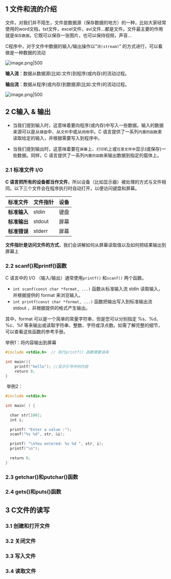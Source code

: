 
## 1 文件和流的介绍

文件，对我们并不陌生，文件是数据源（保存数据的地方）的一种，比如大家经常使用的word文档，txt文件，excel文件，avi文件...都是文件。文件最主要的作用就是`保存数据`，它既可以保存一张图片，也可以保持视频，声音...

C程序中，对于文件中数据的输入/输出操作以“`流(stream)`” 的方式进行，可以看做是一种数据的流动

![image.png|500](https://my-obsidian-image.oss-cn-guangzhou.aliyuncs.com/2024/12/21be53409745a0696a38609740054758.png)

**输入流**：数据从数据源(比如:文件)到程序(或内存)的流动过程。

**输出流**：数据从程序(或内存)到数据源(比如:文件)的流动过程。

![image.png|500](https://my-obsidian-image.oss-cn-guangzhou.aliyuncs.com/2024/12/cbe811872eb0fea1e17e4f6f02931b24.png)

## 2 C输入 & 输出

- 当我们提到输入时，这意味着要向程序(或内存)中写入一些数据。输入的数据来源可以是从`键盘`中、从`文件`中或从`网络`中。C 语言提供了一系列`内置的函数`来读取给定的输入，并根据需要写入到程序中。

- 当我们提到输出时，这意味着要在`屏幕`上、`打印机`上或`任意文件中`显示(或保存)一些数据。同样，C 语言提供了一系列`内置的函数`来输出数据到指定的载体上。

### 2.1 标准文件 I/O

**C 语言把所有的设备都当作文件**。所以设备（比如显示器）被处理的方式与文件相同。以下三个文件会在程序执行时自动打开，以便访问键盘和屏幕。

|**标准文件**|**文件指针**|**设备**|
|---|---|---|
|**标准输入**|stdin|键盘|
|**标准输出**|stdout|屏幕|
|**标准错误**|stderr|屏幕|

**文件指针是访问文件的方式**，我们会讲解如何从屏幕读取值以及如何把结果输出到屏幕上

### 2.2 scanf()和printf()函数

C 语言中的 I/O （输入/输出）通常使用`printf()` 和`scanf()` 两个函数。
- `int scanf(const char *format, ...)` 函数从标准输入流 stdin 读取输入，并根据提供的 format 来浏览输入。
- `int printf(const char *format, ...)` 函数把输出写入到标准输出流 stdout ，并根据提供的格式产生输出。

其中，format 可以是一个简单的常量字符串，但是您可以分别指定 %s、%d、%c、%f 等来输出或读取字符串、整数、字符或浮点数。如需了解完整的细节，可以查看这些函数的参考手册。

举例1：将内容输出到屏幕
```c
#include <stdio.h>  // 执行printf() 函数需要该库  
​  
int main(){  
    printf("hello"); //显示引号中的内容  
    return 0;  
}  
```
​
举例2：
```c
#include <stdio.h>  
​  
int main( ) {  
​  
  char str[100];  
  int i;  
​  
  printf( "Enter a value :");  
  scanf("%s %d", str, &i);  
​  
  printf( "\nYou entered: %s %d ", str, i);  
  printf("\n");  
    
  return 0;  
}  
```

### 2.3 getchar()和putchar()函数

### 2.4 gets()和puts()函数

## 3 C文件的读写

### 3.1 创建和打开文件

### 3.2 关闭文件

### 3.3 写入文件

### 3.4 读取文件


